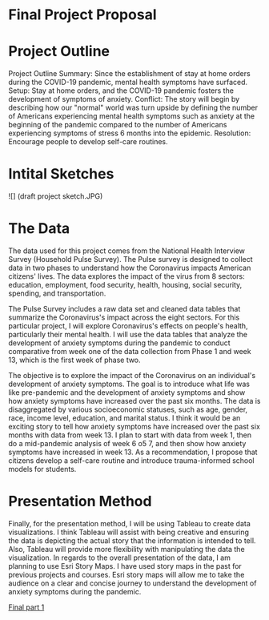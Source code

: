 # Final Project Proposal

# Project Outline

Project Outline
Summary: Since the establishment of stay at home orders during the COVID-19 pandemic, mental health symptoms have surfaced.
Setup: Stay at home orders, and the COVID-19 pandemic fosters the development of symptoms of anxiety.
Conflict: The story will begin by describing how our "normal" world was turn upside by defining the number of Americans experiencing mental health symptoms such as anxiety at the beginning of the pandemic compared to the number of Americans experiencing symptoms of stress 6 months into the epidemic.
Resolution: Encourage people to develop self-care routines.

# Intital Sketches
![] (draft project sketch.JPG)

# The Data

The data used for this project comes from the National Health Interview Survey (Household Pulse Survey). The Pulse survey is designed to collect data in two phases to understand how the Coronavirus impacts American citizens' lives. The data explores the impact of the virus from 8 sectors: education, employment, food security, health, housing, social security, spending, and transportation.

The Pulse Survey includes a raw data set and cleaned data tables that summarize the Coronavirus's impact across the eight sectors. For this particular project, I will explore Coronavirus's effects on people's health, particularly their mental health. I will use the data tables that analyze the development of anxiety symptoms during the pandemic to conduct comparative from week one of the data collection from Phase 1 and week 13, which is the first week of phase two.

The objective is to explore the impact of the Coronavirus on an individual's development of anxiety symptoms. The goal is to introduce what life was like pre-pandemic and the development of anxiety symptoms and show how anxiety symptoms have increased over the past six months. The data is disaggregated by various socioeconomic statuses, such as age, gender, race, income level, education, and marital status. I think it would be an exciting story to tell how anxiety symptoms have increased over the past six months with data from week 13. I plan to start with data from week 1, then do a mid-pandemic analysis of week 6 o5 7, and then show how anxiety symptoms have increased in week 13.
As a recommendation, I propose that citizens develop a self-care routine and introduce trauma-informed school models for students.


# Presentation Method
Finally, for the presentation method, I will be using Tableau to create data visualizations. I think Tableau will assist with being creative and ensuring the data is depicting the actual story that the information is intended to tell. Also, Tableau will provide more flexibility with manipulating the data the visualization.
In regards to the overall presentation of the data, I am planning to use Esri Story Maps. I have used story maps in the past for previous projects and courses. Esri story maps will allow me to take the audience on a clear and concise journey to understand the development of anxiety symptoms during the pandemic.

[Final part 1](/final_project_AlieyyahLewis.md)
